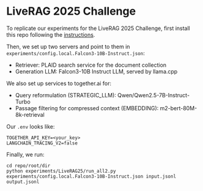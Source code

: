 # LiveRAG 2025 Challenge

To replicate our experiments for the LiveRAG 2025 Challenge, first install this repo following the [instructions](../../README.md).

Then, we set up two servers and point to them in `experiments/config.local.Falcon3-10B-Instruct.json`:
- Retriever: PLAID search service for the document collection
- Generation LLM: Falcon3-10B Instruct LLM, served by llama.cpp

We also set up services to together.ai for:
- Query reformulation (STRATEGIC_LLM): Qwen/Qwen2.5-7B-Instruct-Turbo
- Passage filtering for compressed context (EMBEDDING): m2-bert-80M-8k-retrieval

Our `.env` looks like:

```(bash)
TOGETHER_API_KEY=<your_key>
LANGCHAIN_TRACING_V2=false
```

Finally, we run: 

```(bash)
cd repo/root/dir
python experiments/LiveRAG25/run_all2.py experiments/config.local.Falcon3-10B-Instruct.json input.jsonl output.jsonl
```

